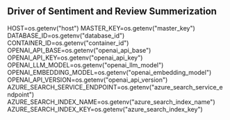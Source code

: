 ## Driver of Sentiment and Review Summerization



HOST=os.getenv("host")
MASTER_KEY=os.getenv("master_key")
DATABASE_ID=os.getenv("database_id")
CONTAINER_ID=os.getenv("container_id")
OPENAI_API_BASE=os.getenv("openai_api_base")
OPENAI_API_KEY=os.getenv("openai_api_key")
OPENAI_LLM_MODEL=os.getenv("openai_llm_model")
OPENAI_EMBEDDING_MODEL=os.getenv("openai_embedding_model")
OPENAI_API_VERSION=os.getenv("openai_api_version")
AZURE_SEARCH_SERVICE_ENDPOINT=os.getenv("azure_search_service_endpoint")
AZURE_SEARCH_INDEX_NAME=os.getenv("azure_search_index_name")
AZURE_SEARCH_INDEX_KEY=os.getenv("azure_search_index_key")